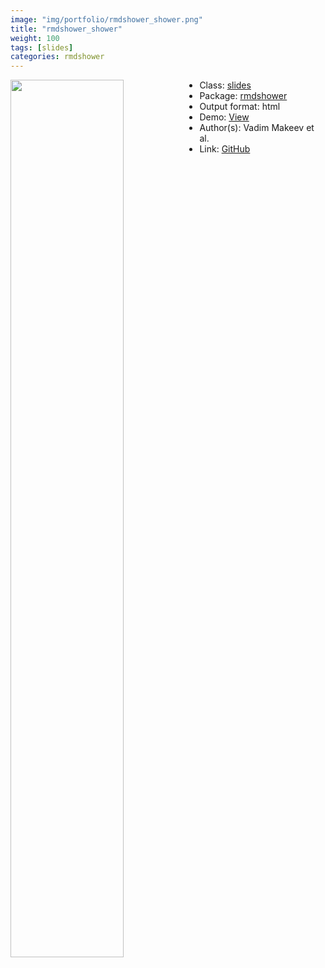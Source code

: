 ```yaml
---
image: "img/portfolio/rmdshower_shower.png"
title: "rmdshower_shower"
weight: 100
tags: [slides]
categories: rmdshower
---
```




<!--more-->

<a href="../../img/portfolio/rmdshower_shower.png"><img class = "jf-image-shadow" src="../../img/portfolio/rmdshower_shower.png" style="display: block; margin: auto;" width="60%"  align="left"></a>

- Class: [slides](../../tags/slides)
- Package: [rmdshower](rmdshower)
- Output format: html
- Demo: [View](http://mangothecat.github.io/rmdshower/skeleton.html)
- Author(s): Vadim Makeev et al.
- Link: [GitHub](https://github.com/MangoTheCat/rmdshower)


